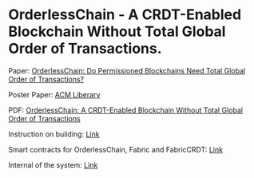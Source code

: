 # OrderlessChain  - A CRDT-Enabled Blockchain Without Total Global Order of Transactions.

Paper: [OrderlessChain: Do Permissioned Blockchains Need Total Global Order of Transactions?](https://arxiv.org/abs/2210.01477)

Poster Paper: [ACM Liberary](https://dl.acm.org/doi/10.1145/3565386.3565486)

PDF: [OrderlessChain: A CRDT-Enabled Blockchain Without Total Global Order of Transactions](https://epezhman.github.io/pubs/OrderlessChain.pdf)

Instruction on building: [Link](https://github.com/orderlesschain/orderlesschain/-/blob/main/docs/build.md)

Smart contracts for OrderlessChain, Fabric and FabricCRDT: [Link](https://github.com/orderlesschain/orderlesschain/-/tree/main/contractsbenchmarks/contracts)

Internal of the system: [Link](https://github.com/orderlesschain/orderlesschain/-/tree/main/internal)

